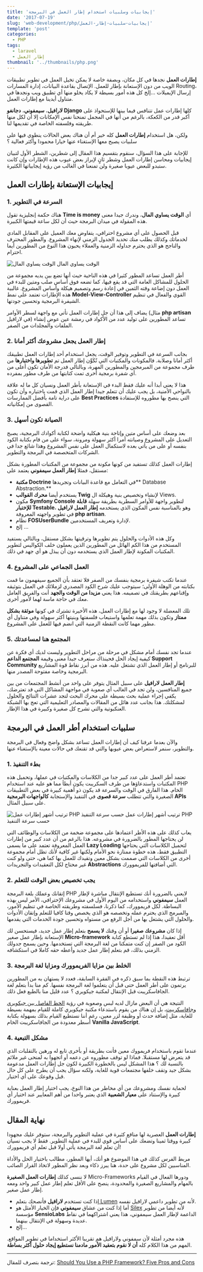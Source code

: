 ```yaml
---
title: 'إيجابيات وسلبيات استخدام إطار العمل في البرمجة'
date: '2017-07-19'
slug: 'web-development/php/إيجابيات-سلبيات-إطار-العمل'
template: 'post'
categories:
  - PHP
tags:
  - laravel
  - إطار العمل
thumbnail: '../thumbnails/php.png'
---
```


**إطارات العمل** نجدها في كل مكان، وبصفة خاصة لا يمكن تخيل العمل في تطوير تطبيقات الويب من دون الإستعانة بإطار للعمل. الإتصال بقاعدة البيانات، إدارة المسارات Routing، إرسال الإيميلات ...إلخ كل هذه أمور بسيطة لا يكاد يخلو منها أي تطبيق ويب ونجدها في متناول أيدينا مع إطارات العمل.

**لارافيل**، **سيمفوني**، **دجانغو Django** كلها إطارات عمل تتنافس فيما بينها للإستحواذ على أكبر قدر من الكعكة، بالرغم من أنها في المجمل تمنحنا نفس الإمكانات إلا أن لكل منها طريقته وفلسفته الخاصة في تقديمها لنا.

ولكن، هل استخدام **إطارات العمل** كله خير أم أن هناك بعض الحالات ينطوي فيها على سلبيات يصبح معها الإستغناء عنها خيارا محمودا وأكثر فعالية ؟

للإجابة على هذا السؤال، سنقوم بتقسيم هذا المقال إلى شطرين، الشطر الأول لتبيان إيجابيات ومحاسن إطارات العمل وشطر ثانٍ لإبراز بعض عيوب هذه الإطارات وإن كانت ستبدو للبعض عيوبا صغيرة ولن تمنعنا في الغالب من رؤية إيجابياتها الكثيرة.

## إيجابيات الإستعانة بإطارات العمل

### 1. السرعة في التطوير

هناك حكمة إنجليزية تقول **Time is money** أي **الوقت يساوي المال**، وندرك جيدا معنى هذه المقولة في ميدان البرمجة حيث أن لكل ساعة قيمتها الكبيرة.

قبل الحصول على أي مشروع احترافي، يتفاوض معك العميل على المقابل المادي لخدماتك وكذلك يطلب منك تحديد الجدول الزمني لإنهاء المشروع. والمطور المحترف والناجح هو الذي يحترم جداوله الزمنية والعملاء يحبون هذا النوع من المطورين أيما احترام.

![الوقت يساوي المال](../images/time-is-money.jpg) الوقت يساوي المال

أطر العمل تساعد المطور كثيرا في هذه الناحية حيث أنها تضع بين يديه مجموعة من الحلول للمشاكل العامة التي قد يقع فيها، كما تضعه فوق أساس صلب ومتين للبدء في العمل دون إضاعة وقته الثمين في إعادة رسم وتصميم هيكلة وأساس المشروع. غالبية هذه الإطارات تعتمد على نمط **Model-View-Controller** القوي والفعال في تنظيم الشيفرة البرمجية وتحسين جودتها.

يضاف إلى هذا أن جل إطارات العمل تأتي مع واجهة لسطر الأوامر (مثال **php artisan** في لارافيل) تساعد المطورين على توليد عدد من الأكواد في رمشة عين عوض إنشاء الملفات والمجلدات من الصفر.

### 2. إطار العمل يجعل مشروعك أكثر أمانا

بجانب السرعة في التطوير وتوفير الوقت، يجعل استخدام أحد إطارات العمل تطبيقك أكثر أمانا وصلابة. فالمكونات والمكتبات التي تُكَوِّن إطار العمل تم **تطويرها واختبارها** من طرف مجموعة من المبرمجين والمطورين المهرة، وبالتالي فدرجة الأمان تكون أعلى من أي شفرة برمجية أخرى تمت كتابتها من طرف مطور بمفرده.

هذا لا يعني أبدا أنه عليك فقط البدء في الإستعانة بأطر العمل ونسيان كل ما له علاقة بالنواحي الأمنية، بل يجب عليك أن تتعلم جيدا إطار العمل الذي قمت باختياره وأن تكون على دراية تامة بأفضل الممارسات **Best Practices** التي ينصح بها مطوروه للإستفادة القصوى من إمكانياته.

### 3\. الصيانة تكون أسهل

بعد وضعك على أساس متين وإتاحة بنية هيكلية واضحة لكتابة أكوادك البرمجية، يصبح التعديل على المشروع وصيانته أمرا أكثر سهولة ومرونة، سواء على من قام بكتابة الكود بنفسه أو على من يأتي بعده لاستكمال العمل على نفس المشروع وهذا شائع جدا في الشركات المتخصصة في البرمجة والتطوير.

إطارات العمل كذلك تستفيد من كونها مكونة من مجموعة من المكتبات المطورة بشكل مستقل، فمثلا **إطار العمل سيمفوني** يعتمد على:

- **مكتبة Doctrine** في التعامل مع قاعدة البيانات وتجريدها** Database Abstraction.**
- يستخدم أيضا **محرك القوالب Twig** لإنشاء وتخصيص بنية وهيكلة ال Views.
- مكون **Symfony Console** لتطوير واجهة للأوامر السطرية بطريقة سهلة **قابلة للإختبار Testable**، وهو بالمناسبة نفس المكون الذي يستخدمه **إطار العمل لارافيل** في تطوير واجهته المعروفة **php artisan**.
- نظام **FOSUserBundle** لإدارة وتعريف المستخدمين.
- إلخ ...

وكل هذه الأدوات والحلول يتم تطويرها وترقيتها بشكل مستقل، وبالتالي يستفيد المستخدم من هذا الكم الهائل من المطورين الذين يعملون خلف الكواليس لتطوير المكتبات المكونة لإطار العمل الذي يستخدمه دون أن يبذل هو أي جهد في ذلك.

### 4\. العمل الجماعي على المشروع

عندما تكتب شيفرة برمجية بنفسك من الصفر فلا تعتقد بأن الجميع سيفهمون ما قمت بكتابته من الوهلة الأولى؛ سيتوجب عليك شرح الكود المصدري لزملائك في العمل بتوثيقه وإقناعهم بطريقتك في تصميمه. هذا يعني **مزيدا من الوقت والجهد** أنت والفريق العامل معك في حاجة ماسة لهما لأمور أخرى.

تلك المعضلة لا وجود لها مع إطارات العمل، هذه الأخيرة تشترك في كونها **موثقة بشكل ممتاز** وتكون بذلك مهمة تعلمها واستيعاب فلسفتها وبنيتها أكثر سهولة وفي متناول أي مطور مهما كانت النقطة الزمنية التي انضم فيها للعمل على المشروع.

### 5\. المجتمع هنا لمساعدتك

عندما تجد نفسك أمام مشكل في مرحلة من مراحل التطوير وليست لديك أي فكرة عن كيفية إيجاد الحل فحينذاك ستعرف جيدا معنى وقيمة **المجتمع الداعم Support Community** للبرنامج أو إطار العمل الذي تشتغل عليه. هذه من أبرز نقاط قوة المشاريع البرمجية وخاصة مفتوحة المصدر منها.

**إطار العمل لارافيل** على سبيل المثال يتوفر على واحد من أنشط المجتمعات من بين جميع المنافسين، ولن تجد في الغالب أي صعوبة في مواجهة المشاكل التي قد تعترضك، يكفي إجراء عملية بحث بسيطة على محرك البحث لتجد عشرات النتائج والحلول لمشكلتك. هذا بجانب عدد هائل من المقالات والمصادر التعليمية التي تعج بها الشبكة العنكبوتية والتي تشرح كل صغيرة وكبيرة في هذا الإطار.

## سلبيات استخدام أطر العمل في البرمجة

والآن بعدما عرفنا كيف أن إطارات العمل تساعد بشكل واضح وفعال في البرمجة والتطوير، سنمر لاستعراض بعض عيوبها والتي قد تقنعك في حالات معينة بالإستغناء عنها.

### 1\. بطء التنفيذ

تعتمد أطر العمل على عدد كبير جدا من الكلاسات والمكتبات في عملها، وتحميل هذه المكتبات واستدعاؤها من طرف السكريبت يكون أبطأ مما هو عليه عند استخدام PHP الخام. هذا الفارق في الوقت والسرعة قد يكون ذو أهمية كبيرة في بعض التطبيقات الصغيرة والتي تتطلب **سرعة قصوى** في التنفيذ والإستجابة **كالواجهات البرمجية APIs** على سبيل المثال.

![ترتيب أشهر إطارات عمل PHP حسب سرعة التنفيذ](../images/php-frameworks-execution-time.jpg) ترتيب أشهر إطارات عمل PHP حسب سرعة التنفيذ

يعاب كذلك على هذه الأطر اعتمادها على مجموعة ضخمة من الكلاسات والوظائف التي لن يحتاجها المطور بالضرورة في مشروعه. هذا بالرغم من أن عدد كبير من إطارات العمل المعروفة تعتمد على ما يسمى **Lazy Loading** لتحميل الكلاسات التي يحتاجها التطبيق فقط، هذه خطوة ممتازة نحو الأمام ولكنها غير كافية لأنك تظل أمام مجموعة أخرى من الكلاسات التي صممت بشكل معين وتقيدك للعمل بها كما هي، حتى ولو كنت غير محتاج لكل التعقيدات والتجريدات **Abstractions** التي أضافتها للفريموورك.

### 2\. يجب تخصيص بعض الوقت للتعلم

إتقانك وعملك بلغة البرمجة PHP لايعني بالضرورة أنك تستطيع الإنتقال مباشرة لإطار العمل **سيمفوني** واستخدامه من اليوم الأول في مشروعك الإحترافي، الأمر ليس بهذه البساطة. لكل فريموورك، كما ذكرنا، فسلسفته وطريقته الخاصة في تنظيم الأمور، والمبرمج الذي يحترم عمله وتخصصه هو الذي يخصص وقتا كافيا للتعلم وإتقان الأدوات والحلول التي يشتغل بها من أجل الرفع من مستواه وتحسين جودة الخدمات التي يقدمها.

إذا كان **مشروعك صغيرا** أو أن وقتك **لا يسمح** بتعلم إطار عمل جديد، فيستحسن لك الإستعانة بإطار عمل صغير **Micro-framework** أقل تعقيدا، هذا إذا لم تستطع كتابة الكود من الصفر إن كنت متمكنا من لغة البرمجة التي تستخدمها. وحين يسمح جدولك الزمني بذلك، قم بتعلم إطار عمل جديد وأعطه حقه كاملا في استكشافه.

### 3\. الخلط بين مزايا الفريموورك ومزايا لغة البرمجة

ترتبط هذه النقطة بما سبق ذكره في الفقرة السابقة، فعدد لا يستهان به من المطورين يرتمون على أطر العمل حتى قبل أن يتعلموا لغة البرمجة نفسها. كم منا بدأ بتعلم لغة الجافاسكريبت قبل الإنتقال لمكتبة جيكويري ؟ عدد قليل منا بالطبع فعل ذلك.

النتيجة هي أن البعض مازال لديه لبس وصعوبة في رؤية [الخط الفاصل بين جيكويري وجافاسكريبت](https://www.tutomena.com/web-development/javascript/%d8%ac%d8%a7%d9%81%d8%a7%d8%b3%d9%83%d8%b1%d9%8a%d8%a8%d8%aa-%d9%88%d8%ac%d9%8a%d9%83%d9%88%d9%8a%d8%b1%d9%8a-%d8%9f-%d8%a3%d9%8a%d8%a9-%d8%b9%d9%84%d8%a7%d9%82%d8%a9-%d8%9f/)، بل إن هناك من يقوم باستدعاء مكتبة جيكويري كاملة للقيام بمهمة بسيطة للغاية، مثل إضافة حدث أو وظيفة لزر معين، رغم أننا نستطيع القيام بذلك بسهولة بكتابة أسطر معدودة من الجافاسكريبت الخام **Vanilla JavaScript**.

### 4\. مشكل التبعية

عندما تقوم باستخدام فريمووك معين فأنت بطريقة أو بأخرى تابع له ورهين بالتقلبات الذي قد يتعرض لها مستقبلا. فماذا لو توقف مطوروه عن دعمه أو اتجهوا به لمنحى غير ملائم بالنسبة لك ؟ هذا المشكل ليس بالخطورة الكبيرة لكون جل إطارات العمل مدعومة بشكل جيد وتقف خلفها مجتمعات قوية للغاية، ولكنه سؤال يجب أن يطرح على كل حال قبل وقوعك على أي اختيار.

لحماية نفسك ومشروعك من أي مخاطر من هذا النوع، يجب اختيار إطار العمل بعناية كبيرة والإستناد على **معيار الشعبية** الذي يعتبر واحدا من أهم المعايير عند اختيار أي فريموورك.

## نهاية المقال

**إطارات العمل** العصرية لها منافع كثيرة في عملية التطوير والبرمجة، ستوفر عليك مجهودا كبيرة ووقتا ثمينا وتضعك على أساس قوي للبدء في عملية التطوير. فقط لا يجب نسيان أن تعلم لغة البرمجة يأتي أولا قبل تعلم أي فريموورك!

مربط الفرس كذلك في هذا الموضوع هو أنك، أيها المطور، مطالب باختيار الحل والأداة المناسبين لكل مشروع على حدة، هنا يبرز ذكاء وبعد نظر المطور لاتخاذ القرار الصائب.

لا ننسى كذلك **إطارات العمل الصغيرة** Micro-Frameworks ودورها الفعال في القيام بالمهام والمشاريع الصغيرة والمحدودة، ينصح على الأقل تعلم إطار عمل كبير واحد ومعه إطار عمل صغير.

- إذا كنت تستخدم **لارافيل** فأنصحك بتعلم[ Lumen](https://www.tutomena.com/web-development/php/lumen-micro-framwork-by-laravel/) لأنه من تطوير داعمي لارافيل نفسه.
- أما إذا كنت من عشاق **سيمفوني** فإن الخيار الأمثل هو [Silex](https://silex.symfony.com/) لأنه أيضا من تطوير مؤسسة **SensioLabs** الداعمة لإطار العمل سيمفوني، هذا يعني اشتراكهما في نقاط عديدة وسهولة في الإنتقال بينهما.
- إلخ...

هذه مجرد أمثلة لأن سمفوني ولارافيل هم تقريبا الأكثر استخداما في تطوير المواقع. المهم من هذا الكلام كله **أن لا نقوم بتعقيد الأمور مادمنا نستطيع إيجاد حلول أكثر بساطة**.

---

ترجمة بتصرف للمقال: [Should You Use a PHP Framework? Five Pros and Cons](https://code.tutsplus.com/tutorials/should-you-use-a-php-framework-five-pros-and-cons--cms-28905)
